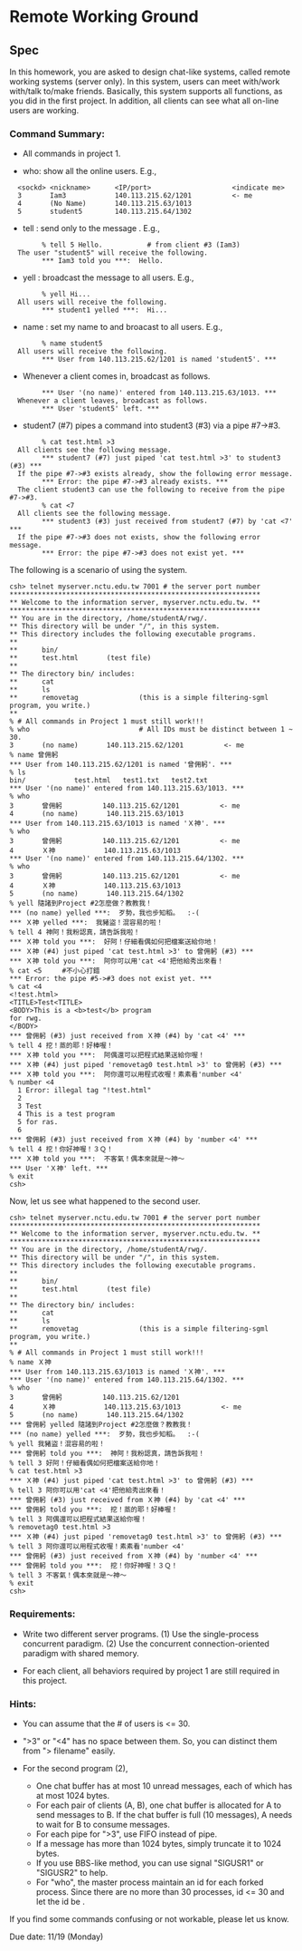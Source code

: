 # Remote Working Ground

## Spec
In this homework, you are asked to design chat-like systems, called
remote working systems (server only).  In this system, users can
meet with/work with/talk to/make friends.  Basically, this system 
supports all functions, as you did in the first project.  In addition, 
all clients can see what all on-line users are working.  

### Command Summary: 
* All commands in project 1.  

* who: show all the online users. E.g., 
```
  <sockd> <nickname>      <IP/port>                    <indicate me>
  3       Iam3            140.113.215.62/1201          <- me
  4       (No Name)       140.113.215.63/1013
  5       student5        140.113.215.64/1302
```

* tell <sockd> <message>: send only to <user> the message <message>. E.g.,  
```
        % tell 5 Hello.           # from client #3 (Iam3)
  The user "student5" will receive the following. 
        *** Iam3 told you ***:  Hello.
```      
  
* yell <message>: broadcast the message <message> to all users. E.g., 
```
        % yell Hi...
  All users will receive the following. 
        *** student1 yelled ***:  Hi...
```
  
* name <name>: set my name to <name> and broacast to all users. E.g.,
```  
        % name student5
  All users will receive the following. 
        *** User from 140.113.215.62/1201 is named 'student5'. ***
```
  
* Whenever a client comes in, broadcast as follows. 
```
        *** User '(no name)' entered from 140.113.215.63/1013. ***
  Whenever a client leaves, broadcast as follows. 
        *** User 'student5' left. ***
```       

* student7 (#7) pipes a command into student3 (#3) via a pipe #7->#3.
```
        % cat test.html >3
  All clients see the following message.
        *** student7 (#7) just piped 'cat test.html >3' to student3 (#3) *** 
  If the pipe #7->#3 exists already, show the following error message. 
        *** Error: the pipe #7->#3 already exists. *** 
  The client student3 can use the following to receive from the pipe #7->#3.
        % cat <7                         
  All clients see the following message.
        *** student3 (#3) just received from student7 (#7) by 'cat <7' *** 
  If the pipe #7->#3 does not exists, show the following error message. 
        *** Error: the pipe #7->#3 does not exist yet. *** 
```

The following is a scenario of using the system.
```
csh> telnet myserver.nctu.edu.tw 7001 # the server port number 
**************************************************************
** Welcome to the information server, myserver.nctu.edu.tw. **
**************************************************************
** You are in the directory, /home/studentA/rwg/.
** This directory will be under "/", in this system.  
** This directory includes the following executable programs. 
** 
**      bin/
**      test.html       (test file)
**
** The directory bin/ includes: 
**      cat
**      ls
**      removetag               (this is a simple filtering-sgml program, you write.)
** 
% # All commands in Project 1 must still work!!!
% who                           # All IDs must be distinct between 1 ~ 30.
3       (no name)       140.113.215.62/1201          <- me
% name 曾佣躬
*** User from 140.113.215.62/1201 is named '曾佣躬'. ***
% ls
bin/            test.html   test1.txt   test2.txt
*** User '(no name)' entered from 140.113.215.63/1013. ***
% who 
3       曾佣躬          140.113.215.62/1201          <- me
4       (no name)       140.113.215.63/1013
*** User from 140.113.215.63/1013 is named 'Ｘ神'. ***
% who 
3       曾佣躬          140.113.215.62/1201          <- me
4       Ｘ神            140.113.215.63/1013
*** User '(no name)' entered from 140.113.215.64/1302. ***
% who
3       曾佣躬          140.113.215.62/1201          <- me
4       Ｘ神            140.113.215.63/1013
5       (no name)       140.113.215.64/1302
% yell 隨諸到Project #2怎麼做？教教我！
*** (no name) yelled ***:  歹勢，我也步知稻。  :-(
*** Ｘ神 yelled ***:  我豬盜！混容易的啦！
% tell 4 神阿！我粉認真，請告訴我啦！
*** Ｘ神 told you ***:  好阿！仔細看偶如何把檔案送給你地！
*** Ｘ神 (#4) just piped 'cat test.html >3' to 曾佣躬 (#3) *** 
*** Ｘ神 told you ***:  阿你可以用'cat <4'把他給秀出來看！
% cat <5     #不小心打錯
*** Error: the pipe #5->#3 does not exist yet. *** 
% cat <4
<!test.html>
<TITLE>Test<TITLE>
<BODY>This is a <b>test</b> program
for rwg.
</BODY>
*** 曾佣躬 (#3) just received from Ｘ神 (#4) by 'cat <4' *** 
% tell 4 挖！蒸的耶！好棒喔！
*** Ｘ神 told you ***:  阿偶還可以把程式結果送給你喔！
*** Ｘ神 (#4) just piped 'removetag0 test.html >3' to 曾佣躬 (#3) ***  
*** Ｘ神 told you ***:  阿你還可以用程式收喔！素素看'number <4'
% number <4
  1 Error: illegal tag "!test.html"
  2 
  3 Test 
  4 This is a test program
  5 for ras.
  6 
*** 曾佣躬 (#3) just received from Ｘ神 (#4) by 'number <4' *** 
% tell 4 挖！你好神喔！３Ｑ！
*** Ｘ神 told you ***:  不客氣！偶本來就是～神～
*** User 'Ｘ神' left. ***
% exit
csh> 
```


Now, let us see what happened to the second user.  

```
csh> telnet myserver.nctu.edu.tw 7001 # the server port number 
**************************************************************
** Welcome to the information server, myserver.nctu.edu.tw. **
**************************************************************
** You are in the directory, /home/studentA/rwg/.
** This directory will be under "/", in this system.  
** This directory includes the following executable programs. 
** 
**      bin/
**      test.html       (test file)
**
** The directory bin/ includes: 
**      cat
**      ls
**      removetag               (this is a simple filtering-sgml program, you write.)
** 
% # All commands in Project 1 must still work!!!
% name Ｘ神
*** User from 140.113.215.63/1013 is named 'Ｘ神'. ***
*** User '(no name)' entered from 140.113.215.64/1302. ***
% who
3       曾佣躬          140.113.215.62/1201
4       Ｘ神            140.113.215.63/1013          <- me
5       (no name)       140.113.215.64/1302
*** 曾佣躬 yelled 隨諸到Project #2怎麼做？教教我！
*** (no name) yelled ***:  歹勢，我也步知稻。  :-(
% yell 我豬盜！混容易的啦！
*** 曾佣躬 told you ***:  神阿！我粉認真，請告訴我啦！
% tell 3 好阿！仔細看偶如何把檔案送給你地！
% cat test.html >3
*** Ｘ神 (#4) just piped 'cat test.html >3' to 曾佣躬 (#3) *** 
% tell 3 阿你可以用'cat <4'把他給秀出來看！
*** 曾佣躬 (#3) just received from Ｘ神 (#4) by 'cat <4' *** 
*** 曾佣躬 told you ***:  挖！蒸的耶！好棒喔！
% tell 3 阿偶還可以把程式結果送給你喔！
% removetag0 test.html >3
*** Ｘ神 (#4) just piped 'removetag0 test.html >3' to 曾佣躬 (#3) ***  
% tell 3 阿你還可以用程式收喔！素素看'number <4'
*** 曾佣躬 (#3) just received from Ｘ神 (#4) by 'number <4' *** 
*** 曾佣躬 told you ***:  挖！你好神喔！３Ｑ！
% tell 3 不客氣！偶本來就是～神～
% exit
csh> 
```


### Requirements:

* Write two different server programs. 
  (1) Use the single-process concurrent paradigm.
  (2) Use the concurrent connection-oriented paradigm with shared memory.  

* For each client, all behaviors required by project 1 are still required
  in this project.  

### Hints: 

* You can assume that the # of users is <= 30. 

* ">3" or "<4" has no space between them.  So, you can distinct them 
  from "> filename" easily.  

* For the second program (2), 
  * One chat buffer has at most 10 unread messages, each of which has 
    at most 1024 bytes. 
  * For each pair of clients (A, B), one chat buffer is allocated for A 
    to send messages to B. If the chat buffer is full (10 messages), 
    A needs to wait for B to consume messages.  
  * For each pipe for ">3", use FIFO instead of pipe. 
  * If a message has more than 1024 bytes, simply truncate it to 1024 bytes. 
  * If you use BBS-like method, you can use signal "SIGUSR1" or "SIGUSR2" to help.  
  * For "who", the master process maintain an id for each forked process. 
    Since there are no more than 30 processes, id <= 30 and let the id be <sockd>. 

If you find some commands confusing or not workable, please let us know. 

Due date: 11/19 (Monday)



